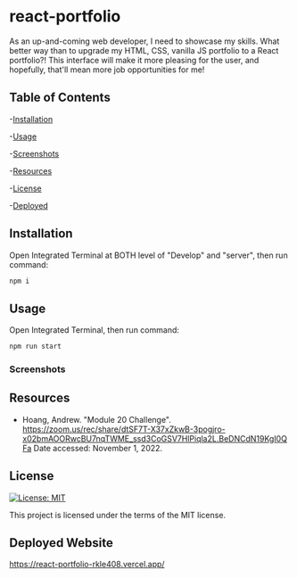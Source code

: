 # react-portfolio

As an up-and-coming web developer, I need to showcase my skills. What better way than to upgrade my HTML, CSS, vanilla JS portfolio to a React portfolio?! This interface will make it more pleasing for the user, and hopefully, that'll mean more job opportunities for me!



## Table of Contents

-[Installation](#installation)

-[Usage](#usage)

-[Screenshots](#screenshots)

-[Resources](#resources)

-[License](#license)

-[Deployed](#deployed-website)

## Installation

Open Integrated Terminal at BOTH level of "Develop" and "server", then run command:

```sh
npm i
```

## Usage

Open Integrated Terminal, then run command:
```sh
npm run start
```

### Screenshots


## Resources

- Hoang, Andrew. "Module 20 Challenge". <https://zoom.us/rec/share/dtSF7T-X37xZkwB-3pogjro-x02bmAOORwcBU7nqTWME_ssd3CoGSV7HlPiqla2L.BeDNCdN19KgI0QFa> Date accessed: November 1, 2022.

## License

[![License: MIT](https://img.shields.io/badge/License-MIT-yellow.svg)](https://opensource.org/licenses/MIT)

This project is licensed under the terms of the MIT license.

## Deployed Website

<https://react-portfolio-rkle408.vercel.app/>